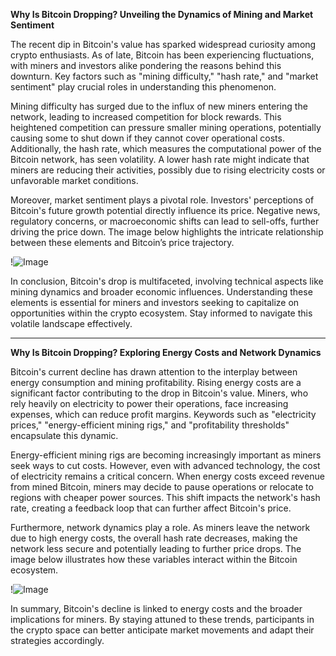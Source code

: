 **Why Is Bitcoin Dropping? Unveiling the Dynamics of Mining and Market Sentiment**

The recent dip in Bitcoin's value has sparked widespread curiosity among crypto enthusiasts. As of late, Bitcoin has been experiencing fluctuations, with miners and investors alike pondering the reasons behind this downturn. Key factors such as "mining difficulty," "hash rate," and "market sentiment" play crucial roles in understanding this phenomenon. 

Mining difficulty has surged due to the influx of new miners entering the network, leading to increased competition for block rewards. This heightened competition can pressure smaller mining operations, potentially causing some to shut down if they cannot cover operational costs. Additionally, the hash rate, which measures the computational power of the Bitcoin network, has seen volatility. A lower hash rate might indicate that miners are reducing their activities, possibly due to rising electricity costs or unfavorable market conditions.

Moreover, market sentiment plays a pivotal role. Investors' perceptions of Bitcoin's future growth potential directly influence its price. Negative news, regulatory concerns, or macroeconomic shifts can lead to sell-offs, further driving the price down. The image below highlights the intricate relationship between these elements and Bitcoin’s price trajectory. 

!![Image](https://github.com/user-attachments/assets/3be06921-4469-491d-bd37-5f14c53422b7)

In conclusion, Bitcoin's drop is multifaceted, involving technical aspects like mining dynamics and broader economic influences. Understanding these elements is essential for miners and investors seeking to capitalize on opportunities within the crypto ecosystem. Stay informed to navigate this volatile landscape effectively. 

--- 

**Why Is Bitcoin Dropping? Exploring Energy Costs and Network Dynamics**

Bitcoin's current decline has drawn attention to the interplay between energy consumption and mining profitability. Rising energy costs are a significant factor contributing to the drop in Bitcoin's value. Miners, who rely heavily on electricity to power their operations, face increasing expenses, which can reduce profit margins. Keywords such as "electricity prices," "energy-efficient mining rigs," and "profitability thresholds" encapsulate this dynamic.

Energy-efficient mining rigs are becoming increasingly important as miners seek ways to cut costs. However, even with advanced technology, the cost of electricity remains a critical concern. When energy costs exceed revenue from mined Bitcoin, miners may decide to pause operations or relocate to regions with cheaper power sources. This shift impacts the network's hash rate, creating a feedback loop that can further affect Bitcoin's price.

Furthermore, network dynamics play a role. As miners leave the network due to high energy costs, the overall hash rate decreases, making the network less secure and potentially leading to further price drops. The image below illustrates how these variables interact within the Bitcoin ecosystem.

!![Image](https://github.com/user-attachments/assets/3be06921-4469-491d-bd37-5f14c53422b7)

In summary, Bitcoin's decline is linked to energy costs and the broader implications for miners. By staying attuned to these trends, participants in the crypto space can better anticipate market movements and adapt their strategies accordingly.